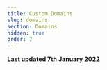 ```yaml
---
title: Custom Domains
slug: domains
section: Domains
hidden: true
order: 7
---
```


**Last updated 7th January 2022**

